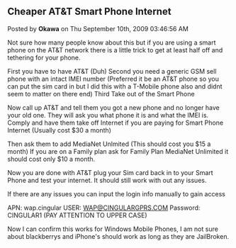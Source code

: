 ## Cheaper AT&amp;T Smart Phone Internet
Posted by **Okawa** on Thu September 10th, 2009 03:46:56 AM

Not sure how many people know about this but if you are using a smart phone on the AT&amp;T network there is a little trick to get at least half off and tethering for your phone.

First you have to have AT&amp;T (Duh)
Second you need a generic GSM sell phone with an intact IMEI number (Preferred it be an AT&amp;T phone so you can put the sim card in but I did this with a T-Mobile phone also and didnt seem to matter on there end)
Third Take out of the Smart Phone

Now call up AT&amp;T and tell them you got a new phone and no longer have your old one. They will ask you what phone it is and what the IMEI is. Comply and have them take off Internet if you are paying for Smart Phone Internet (Usually cost $30 a month)

Then ask them to add MediaNet Unlmited (This should cost you $15 a month) If you are on a Family plan ask for Family Plan MediaNet Unlimited it should cost only $10 a month.

Now you are done with AT&amp;T plug your Sim card back in to your Smart Phone and test your internet. It should still work with out any issues.

If there are any issues you can input the login info manually to gain access

APN: wap.cingular
USER: <!-- e --><a href="mailto:WAP@CINGULARGPRS.COM">WAP@CINGULARGPRS.COM</a><!-- e -->
Password: CINGULAR1 (PAY ATTENTION TO UPPER CASE) 

Now I can confirm this works for Windows Mobile Phones, I am not sure about blackberrys and iPhone's should work as long as they are JailBroken.
